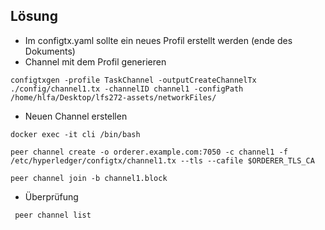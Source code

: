##  Lösung

- Im configtx.yaml sollte ein neues Profil erstellt werden (ende des Dokuments)
- Channel mit dem Profil generieren

`configtxgen -profile TaskChannel -outputCreateChannelTx ./config/channel1.tx -channelID channel1 -configPath /home/hlfa/Desktop/lfs272-assets/networkFiles/`

- Neuen Channel erstellen

`docker exec -it cli /bin/bash`

`peer channel create -o orderer.example.com:7050 -c channel1 -f /etc/hyperledger/configtx/channel1.tx --tls --cafile $ORDERER_TLS_CA`

`peer channel join -b channel1.block`
- Überprüfung 

` peer channel list`
